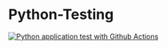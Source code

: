 # Python-Testing
[![Python application test with Github Actions](https://github.com/nivid26/Python-Testing/actions/workflows/main.yml/badge.svg)](https://github.com/nivid26/Python-Testing/actions/workflows/main.yml)
